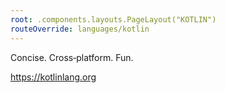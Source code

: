 ```yaml
---
root: .components.layouts.PageLayout("KOTLIN")
routeOverride: languages/kotlin
---
```


Concise. Cross‑platform. Fun.

<https://kotlinlang.org>
